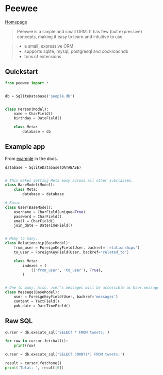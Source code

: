 # Peewee

[Homepage](https://docs.peewee-orm.com/en/latest/index.html)


> Peewee is a simple and small ORM. It has few (but expressive) concepts, making it easy to learn and intuitive to use.

> - a small, expressive ORM
> - supports sqlite, mysql, postgresql and cockroachdb
> - tons of extensions


## Quickstart

```python
from peewee import *


db = SqliteDatabase('people.db')


class Person(Model):
    name = CharField()
    birthday = DateField()

    class Meta:
        database = db
```


## Example app

From [example](https://docs.peewee-orm.com/en/latest/peewee/example.html) in the docs.

```python
database = SqliteDatabase(DATABASE)


# This makes setting Meta easy across all other subclasses.
class BaseModel(Model):
    class Meta:
        database = database

# Basic
class User(BaseModel):
    username = CharField(unique=True)
    password = CharField()
    email = CharField()
    join_date = DateTimeField()


# Many to many.
class Relationship(BaseModel):
    from_user = ForeignKeyField(User, backref='relationships')
    to_user = ForeignKeyField(User, backref='related_to')

    class Meta:
        indexes = (
            (('from_user', 'to_user'), True),
        )


# One to many. Also, user's messages will be accessible as User.messages
class Message(BaseModel):
    user = ForeignKeyField(User, backref='messages')
    content = TextField()
    pub_date = DateTimeField()
```


## Raw SQL

```python
cursor = db.execute_sql('SELECT * FROM tweets;')

for row in cursor.fetchall():
    print(row)
```

```python
cursor = db.execute_sql('SELECT COUNT(*) FROM tweets;')

result = cursor.fetchone()
print('Total: ', result[0])
```
